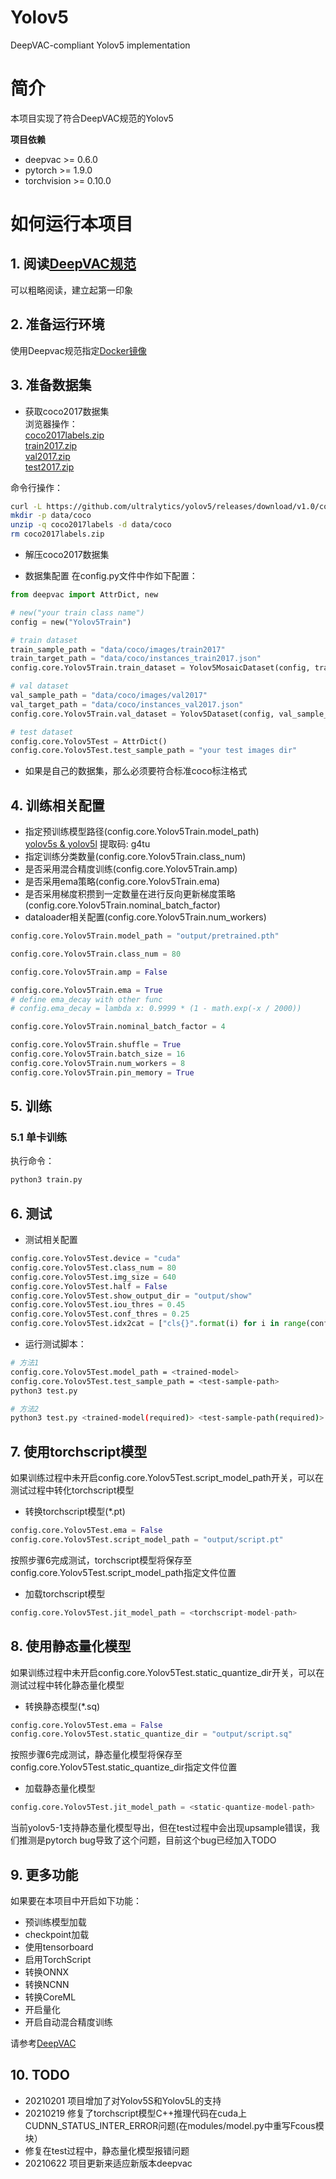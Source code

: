 # Yolov5
DeepVAC-compliant Yolov5 implementation   

# 简介
本项目实现了符合DeepVAC规范的Yolov5   

**项目依赖**

- deepvac >= 0.6.0
- pytorch >= 1.9.0
- torchvision >= 0.10.0

# 如何运行本项目

## 1. 阅读[DeepVAC规范](https://github.com/DeepVAC/deepvac)
可以粗略阅读，建立起第一印象   

## 2. 准备运行环境
使用Deepvac规范指定[Docker镜像](https://github.com/DeepVAC/deepvac#2-%E7%8E%AF%E5%A2%83%E5%87%86%E5%A4%87)   

## 3. 准备数据集
- 获取coco2017数据集      
浏览器操作：     
[coco2017labels.zip](https://github.com/ultralytics/yolov5/releases/download/v1.0/coco2017labels.zip)     
[train2017.zip](http://images.cocodataset.org/zips/train2017.zip)     
[val2017.zip](http://images.cocodataset.org/zips/val2017.zip)     
[test2017.zip](http://images.cocodataset.org/zips/test2017.zip)       

命令行操作：   
```bash
curl -L https://github.com/ultralytics/yolov5/releases/download/v1.0/coco2017labels.zip -o coco2017labels.zip
mkdir -p data/coco
unzip -q coco2017labels -d data/coco   
rm coco2017labels.zip
```

- 解压coco2017数据集

- 数据集配置
在config.py文件中作如下配置：     

```python
from deepvac import AttrDict, new

# new("your train class name")
config = new("Yolov5Train")

# train dataset
train_sample_path = "data/coco/images/train2017"
train_target_path = "data/coco/instances_train2017.json"
config.core.Yolov5Train.train_dataset = Yolov5MosaicDataset(config, train_sample_path, train_target_path, config.core.Yolov5Train.img_size, config.core.Yolov5Train.border)

# val dataset
val_sample_path = "data/coco/images/val2017"
val_target_path = "data/coco/instances_val2017.json"
config.core.Yolov5Train.val_dataset = Yolov5Dataset(config, val_sample_path, val_target_path, config.core.Yolov5Train.img_size)

# test dataset
config.core.Yolov5Test = AttrDict()
config.core.Yolov5Test.test_sample_path = "your test images dir"
```

- 如果是自己的数据集，那么必须要符合标准coco标注格式

## 4. 训练相关配置

- 指定预训练模型路径(config.core.Yolov5Train.model_path)       
[yolov5s & yolov5l](https://pan.baidu.com/share/init?surl=oA4uZUlWUtEq2dOMlBZ8hg) 提取码: g4tu
- 指定训练分类数量(config.core.Yolov5Train.class_num)    
- 是否采用混合精度训练(config.core.Yolov5Train.amp)     
- 是否采用ema策略(config.core.Yolov5Train.ema)      
- 是否采用梯度积攒到一定数量在进行反向更新梯度策略(config.core.Yolov5Train.nominal_batch_factor)     
- dataloader相关配置(config.core.Yolov5Train.num_workers)     

```python
config.core.Yolov5Train.model_path = "output/pretrained.pth"

config.core.Yolov5Train.class_num = 80

config.core.Yolov5Train.amp = False

config.core.Yolov5Train.ema = True
# define ema_decay with other func
# config.ema_decay = lambda x: 0.9999 * (1 - math.exp(-x / 2000))

config.core.Yolov5Train.nominal_batch_factor = 4

config.core.Yolov5Train.shuffle = True
config.core.Yolov5Train.batch_size = 16
config.core.Yolov5Train.num_workers = 8
config.core.Yolov5Train.pin_memory = True
```

## 5. 训练

### 5.1 单卡训练
执行命令：
```bash
python3 train.py
```

## 6. 测试

- 测试相关配置

```python
config.core.Yolov5Test.device = "cuda"
config.core.Yolov5Test.class_num = 80
config.core.Yolov5Test.img_size = 640
config.core.Yolov5Test.half = False
config.core.Yolov5Test.show_output_dir = "output/show"
config.core.Yolov5Test.iou_thres = 0.45
config.core.Yolov5Test.conf_thres = 0.25
config.core.Yolov5Test.idx2cat = ["cls{}".format(i) for i in range(config.core.Yolov5Test.class_num)]
```

- 运行测试脚本：

```bash
# 方法1
config.core.Yolov5Test.model_path = <trained-model>
config.core.Yolov5Test.test_sample_path = <test-sample-path>
python3 test.py

# 方法2
python3 test.py <trained-model(required)> <test-sample-path(required)> <label-path(optional)>
```

## 7. 使用torchscript模型
如果训练过程中未开启config.core.Yolov5Test.script_model_path开关，可以在测试过程中转化torchscript模型     
- 转换torchscript模型(*.pt)     

```python
config.core.Yolov5Test.ema = False
config.core.Yolov5Test.script_model_path = "output/script.pt"
```
  按照步骤6完成测试，torchscript模型将保存至config.core.Yolov5Test.script_model_path指定文件位置      

- 加载torchscript模型

```python
config.core.Yolov5Test.jit_model_path = <torchscript-model-path>
```

## 8. 使用静态量化模型
如果训练过程中未开启config.core.Yolov5Test.static_quantize_dir开关，可以在测试过程中转化静态量化模型     
- 转换静态模型(*.sq)     

```python
config.core.Yolov5Test.ema = False
config.core.Yolov5Test.static_quantize_dir = "output/script.sq"
```
  按照步骤6完成测试，静态量化模型将保存至config.core.Yolov5Test.static_quantize_dir指定文件位置      

- 加载静态量化模型

```python
config.core.Yolov5Test.jit_model_path = <static-quantize-model-path>
```
当前yolov5-1支持静态量化模型导出，但在test过程中会出现upsample错误，我们推测是pytorch bug导致了这个问题，目前这个bug已经加入TODO    


## 9. 更多功能
如果要在本项目中开启如下功能：
- 预训练模型加载
- checkpoint加载
- 使用tensorboard
- 启用TorchScript
- 转换ONNX
- 转换NCNN
- 转换CoreML
- 开启量化
- 开启自动混合精度训练

请参考[DeepVAC](https://github.com/DeepVAC/deepvac)

## 10. TODO
- 20210201 项目增加了对Yolov5S和Yolov5L的支持    
- 20210219 修复了torchscript模型C++推理代码在cuda上CUDNN_STATUS_INTER_ERROR问题(在modules/model.py中重写Fcous模块）     
- 修复在test过程中，静态量化模型报错问题    
- 20210622 项目更新来适应新版本deepvac
